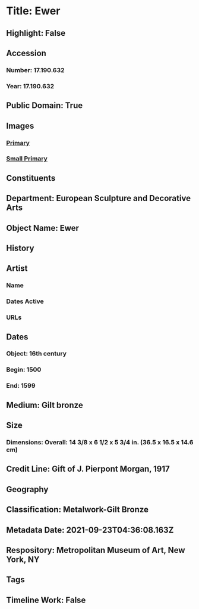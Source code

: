 # Title: Ewer
## Highlight: False
## Accession
### Number: 17.190.632
### Year: 17.190.632
## Public Domain: True
## Images
### [Primary](https://images.metmuseum.org/CRDImages/es/original/DP265590.jpg)
### [Small Primary](https://images.metmuseum.org/CRDImages/es/web-large/DP265590.jpg)
## Constituents
## Department: European Sculpture and Decorative Arts
## Object Name: Ewer
## History
## Artist
### Name
### Dates Active
### URLs
## Dates
### Object: 16th century
### Begin: 1500
### End: 1599
## Medium: Gilt bronze
## Size
### Dimensions: Overall: 14 3/8 x 6 1/2 x 5 3/4 in. (36.5 x 16.5 x 14.6 cm)
## Credit Line: Gift of J. Pierpont Morgan, 1917
## Geography
## Classification: Metalwork-Gilt Bronze
## Metadata Date: 2021-09-23T04:36:08.163Z
## Respository: Metropolitan Museum of Art, New York, NY
## Tags
## Timeline Work: False